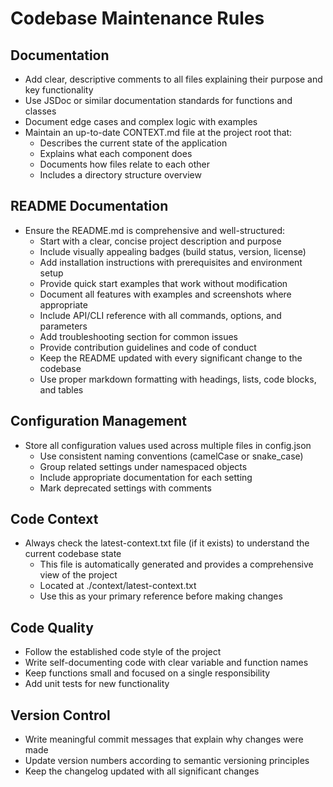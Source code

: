 # Codebase Maintenance Rules

## Documentation
- Add clear, descriptive comments to all files explaining their purpose and key functionality
- Use JSDoc or similar documentation standards for functions and classes
- Document edge cases and complex logic with examples
- Maintain an up-to-date CONTEXT.md file at the project root that:
  - Describes the current state of the application
  - Explains what each component does
  - Documents how files relate to each other
  - Includes a directory structure overview

## README Documentation
- Ensure the README.md is comprehensive and well-structured:
  - Start with a clear, concise project description and purpose
  - Include visually appealing badges (build status, version, license)
  - Add installation instructions with prerequisites and environment setup
  - Provide quick start examples that work without modification
  - Document all features with examples and screenshots where appropriate
  - Include API/CLI reference with all commands, options, and parameters
  - Add troubleshooting section for common issues
  - Provide contribution guidelines and code of conduct
  - Keep the README updated with every significant change to the codebase
  - Use proper markdown formatting with headings, lists, code blocks, and tables

## Configuration Management
- Store all configuration values used across multiple files in config.json
  - Use consistent naming conventions (camelCase or snake_case)
  - Group related settings under namespaced objects
  - Include appropriate documentation for each setting
  - Mark deprecated settings with comments

## Code Context
- Always check the latest-context.txt file (if it exists) to understand the current codebase state
  - This file is automatically generated and provides a comprehensive view of the project
  - Located at ./context/latest-context.txt
  - Use this as your primary reference before making changes

## Code Quality
- Follow the established code style of the project
- Write self-documenting code with clear variable and function names
- Keep functions small and focused on a single responsibility
- Add unit tests for new functionality

## Version Control
- Write meaningful commit messages that explain why changes were made
- Update version numbers according to semantic versioning principles
- Keep the changelog updated with all significant changes 
